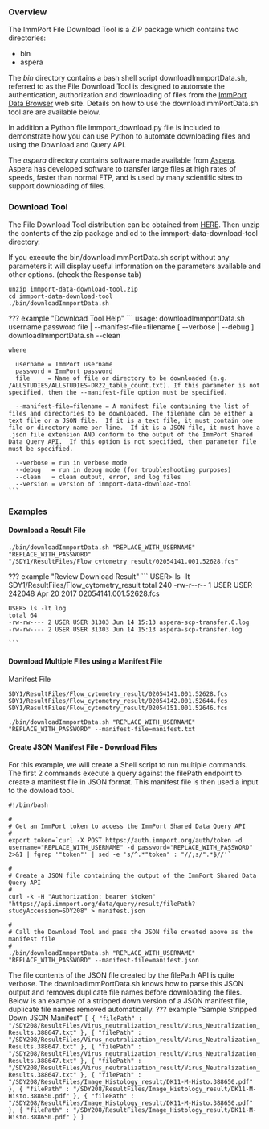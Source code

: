 ### Overview

The ImmPort File Download Tool is a ZIP package which contains two directories:

* bin
* aspera

The *bin* directory contains a bash shell script downloadImmportData.sh,
referred to as the File Download Tool is
designed to automate the authentication, authorization and downloading of files
from the <a href="https://browser.immport.org" target="_blank">
ImmPort Data Browser</a> web site. Details on how to use the
downloadImmPortData.sh tool are are available below.

In addition a Python file
immport_download.py file is included to demonstrate how you can use Python
to automate downloading files and using the Download and Query API.

The *aspera* directory contains software made available from [Aspera](http://asperasoft.com/). Aspera has developed software to transfer large files
at high rates of speeds, faster than normal FTP, and is used by many
scientific sites to support downloading of files.

### Download Tool

The File Download Tool distribution can be obtained from [HERE](https://downloads.immport.org/data/download/tool/immport-data-download-tool.zip). Then unzip the
contents of the zip package and cd to the immport-data-download-tool directory.

If you execute the bin/downloadImmPortData.sh script without any parameters
it will display useful information on the parameters available and other
options. (check the Response tab)

``` shell
unzip immport-data-download-tool.zip
cd immport-data-download-tool
./bin/downloadImmportData.sh
```
??? example "Download Tool Help"
    ```
    usage: downloadImmportData.sh username password file | --manifest-file=filename [ --verbose | --debug ]
           downloadImmportData.sh --clean

    where

      username = ImmPort username
      password = ImmPort password
      file     = Name of file or directory to be downloaded (e.g. /ALLSTUDIES/ALLSTUDIES-DR22_table_count.txt). If this parameter is not specified, then the --manifest-file option must be specified.
    
      --manifest-file=filename = A manifest file containing the list of files and directories to be downloaded. The filename can be either a text file or a JSON file.  If it is a text file, it must contain one file or directory name per line.  If it is a JSON file, it must have a .json file extension AND conform to the output of the ImmPort Shared Data Query API.  If this option is not specified, then parameter file must be specified.

      --verbose = run in verbose mode
      --debug   = run in debug mode (for troubleshooting purposes)
      --clean   = clean output, error, and log files
      --version = version of immport-data-download-tool
    ```

### Examples

####  Download a Result File
```shell
./bin/downloadImmportData.sh "REPLACE_WITH_USERNAME" "REPLACE_WITH_PASSWORD" "/SDY1/ResultFiles/Flow_cytometry_result/02054141.001.52628.fcs"
```
??? example "Review Download Result"
    ```
    USER> ls -lt SDY1/ResultFiles/Flow_cytometry_result
    total 240
    -rw-r--r-- 1 USER USER 242048 Apr 20  2017 02054141.001.52628.fcs

    USER> ls -lt log
    total 64
    -rw-rw---- 2 USER USER 31303 Jun 14 15:13 aspera-scp-transfer.0.log
    -rw-rw---- 2 USER USER 31303 Jun 14 15:13 aspera-scp-transfer.log

    ```


#### Download Multiple Files using a Manifest File

Manifest File
```
SDY1/ResultFiles/Flow_cytometry_result/02054141.001.52628.fcs
SDY1/ResultFiles/Flow_cytometry_result/02054142.001.52644.fcs
SDY1/ResultFiles/Flow_cytometry_result/02054151.001.52646.fcs 
```

``` shell
./bin/downloadImmportData.sh "REPLACE_WITH_USERNAME" "REPLACE_WITH_PASSWORD" --manifest-file=manifest.txt
```

#### Create JSON Manifest File - Download Files
For this example, we will create a Shell script to run multiple commands. The first 2 commands execute a query against the filePath endpoint to create a manifest file in JSON format. This manifest file is then used a input to the dowload tool.

``` shell
#!/bin/bash

#
# Get an ImmPort token to access the ImmPort Shared Data Query API
#
export token=`curl -X POST https://auth.immport.org/auth/token -d username="REPLACE_WITH_USERNAME" -d password="REPLACE_WITH_PASSWORD" 2>&1 | fgrep '"token"' | sed -e 's/^.*"token" : "//;s/".*$//'`

#
# Create a JSON file containing the output of the ImmPort Shared Data Query API
#
curl -k -H "Authorization: bearer $token" "https://api.immport.org/data/query/result/filePath?studyAccession=SDY208" > manifest.json

#
# Call the Download Tool and pass the JSON file created above as the manifest file
#
./bin/downloadImmportData.sh "REPLACE_WITH_USERNAME" "REPLACE_WITH_PASSWORD" --manifest-file=manifest.json
```

The file contents of the JSON file created by the filePath API is quite verbose. The downloadImmPortData.sh knows how to parse this JSON output and removes duplicate file names before downloading the files. Below is an example of a stripped down version of a JSON manifest file, duplicate file names removed automatically.
??? example "Sample Stripped Down JSON Manifest"
    ```
    [
      {
        "filePath" : "/SDY208/ResultFiles/Virus_neutralization_result/Virus_Neutralization_Results.388647.txt"
      },
      {
        "filePath" : "/SDY208/ResultFiles/Virus_neutralization_result/Virus_Neutralization_Results.388647.txt"
      },
      {
        "filePath" : "/SDY208/ResultFiles/Virus_neutralization_result/Virus_Neutralization_Results.388647.txt"
      },
      {
        "filePath" : "/SDY208/ResultFiles/Virus_neutralization_result/Virus_Neutralization_Results.388647.txt"
      },
      {
        "filePath" : "/SDY208/ResultFiles/Image_Histology_result/DK11-M-Histo.388650.pdf"
      },
      {
        "filePath" : "/SDY208/ResultFiles/Image_Histology_result/DK11-M-Histo.388650.pdf"
      },
      {
        "filePath" : "/SDY208/ResultFiles/Image_Histology_result/DK11-M-Histo.388650.pdf"
      },
      {
        "filePath" : "/SDY208/ResultFiles/Image_Histology_result/DK11-M-Histo.388650.pdf"
      }
    ]
    ```